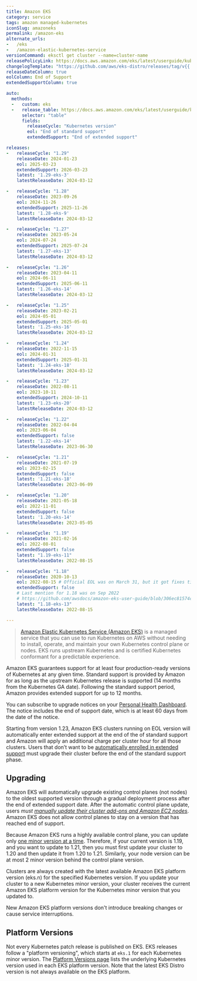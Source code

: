 ```yaml
---
title: Amazon EKS
category: service
tags: amazon managed-kubernetes
iconSlug: amazoneks
permalink: /amazon-eks
alternate_urls:
-   /eks
-   /amazon-elastic-kubernetes-service
versionCommand: eksctl get cluster --name=cluster-name
releasePolicyLink: https://docs.aws.amazon.com/eks/latest/userguide/kubernetes-versions.html
changelogTemplate: "https://github.com/aws/eks-distro/releases/tag/v{{'__LATEST__'|replace:'.','-'}}"
releaseDateColumn: true
eolColumn: End of Support
extendedSupportColumn: true

auto:
  methods:
  -   custom: eks
  -   release_table: https://docs.aws.amazon.com/eks/latest/userguide/kubernetes-versions.html
      selector: "table"
      fields:
        releaseCycle: "Kubernetes version"
        eol: "End of standard support"
        extendedSupport: "End of extended support"

releases:
-   releaseCycle: "1.29"
    releaseDate: 2024-01-23
    eol: 2025-03-23
    extendedSupport: 2026-03-23
    latest: '1.29-eks-3'
    latestReleaseDate: 2024-03-12

-   releaseCycle: "1.28"
    releaseDate: 2023-09-26
    eol: 2024-11-26
    extendedSupport: 2025-11-26
    latest: '1.28-eks-9'
    latestReleaseDate: 2024-03-12

-   releaseCycle: "1.27"
    releaseDate: 2023-05-24
    eol: 2024-07-24
    extendedSupport: 2025-07-24
    latest: '1.27-eks-13'
    latestReleaseDate: 2024-03-12

-   releaseCycle: "1.26"
    releaseDate: 2023-04-11
    eol: 2024-06-11
    extendedSupport: 2025-06-11
    latest: '1.26-eks-14'
    latestReleaseDate: 2024-03-12

-   releaseCycle: "1.25"
    releaseDate: 2023-02-21
    eol: 2024-05-01
    extendedSupport: 2025-05-01
    latest: '1.25-eks-16'
    latestReleaseDate: 2024-03-12

-   releaseCycle: "1.24"
    releaseDate: 2022-11-15
    eol: 2024-01-31
    extendedSupport: 2025-01-31
    latest: '1.24-eks-18'
    latestReleaseDate: 2024-03-12

-   releaseCycle: "1.23"
    releaseDate: 2022-08-11
    eol: 2023-10-11
    extendedSupport: 2024-10-11
    latest: '1.23-eks-20'
    latestReleaseDate: 2024-03-12

-   releaseCycle: "1.22"
    releaseDate: 2022-04-04
    eol: 2023-06-04
    extendedSupport: false
    latest: '1.22-eks-14'
    latestReleaseDate: 2023-06-30

-   releaseCycle: "1.21"
    releaseDate: 2021-07-19
    eol: 2023-02-15
    extendedSupport: false
    latest: '1.21-eks-18'
    latestReleaseDate: 2023-06-09

-   releaseCycle: "1.20"
    releaseDate: 2021-05-18
    eol: 2022-11-01
    extendedSupport: false
    latest: '1.20-eks-14'
    latestReleaseDate: 2023-05-05

-   releaseCycle: "1.19"
    releaseDate: 2021-02-16
    eol: 2022-08-01
    extendedSupport: false
    latest: "1.19-eks-11"
    latestReleaseDate: 2022-08-15

-   releaseCycle: "1.18"
    releaseDate: 2020-10-13
    eol: 2022-08-15 # Official EOL was on March 31, but it got fixes till August (see link below)
    extendedSupport: false
    # Last mention for 1.18 was on Sep 2022
    # https://github.com/awsdocs/amazon-eks-user-guide/blob/306ec81574cb60ae47b8dbc8834d6c9d0dd3fe66/doc_source/platform-versions.md
    latest: "1.18-eks-13"
    latestReleaseDate: 2022-08-15

---
```


> [Amazon Elastic Kubernetes Service (Amazon EKS)](https://aws.amazon.com/eks/) is a managed service
> that you can use to run Kubernetes on AWS without needing to install, operate, and maintain your
> own Kubernetes control plane or nodes. EKS runs upstream Kubernetes and is certified Kubernetes
> conformant for a predictable experience.

Amazon EKS guarantees support for at least four production-ready versions of Kubernetes at any
given time. Standard support is provided by Amazon for as long as the upstream Kubernetes release
is supported (14 months from the Kubernetes GA date). Following the standard support period, Amazon
provides extended support for up to 12 months.

You can subscribe to upgrade notices on your [Personal Health Dashboard](https://aws.amazon.com/premiumsupport/technology/personal-health-dashboard/).
The notice includes the end of support date, which is at least 60 days from the date of the notice.

Starting from version 1.23, Amazon EKS clusters running on EOL version will automatically enter
extended support at the end of the of standard support and Amazon will apply an additional charge
per cluster hour for all those clusters. Users that don’t want to be [automatically enrolled in
extended support](https://docs.aws.amazon.com/eks/latest/userguide/kubernetes-versions.html#extended-support-faqs)
must upgrade their cluster before the end of the standard support phase.

## Upgrading

Amazon EKS will automatically upgrade existing control planes (not nodes) to the oldest supported
version through a gradual deployment process after the end of extended support date. After the
automatic control plane update, users _must [manually update their cluster add-ons and Amazon EC2 nodes](https://docs.aws.amazon.com/eks/latest/userguide/update-cluster.html#update-existing-cluster)_.
Amazon EKS does not allow control planes to stay on a version that has reached end of support.

Because Amazon EKS runs a highly available control plane, you can update only
[one minor version at a time](https://kubernetes.io/releases/version-skew-policy/#kube-apiserver).
Therefore, if your current version is 1.19, and you want to update to 1.21, then you must first
update your cluster to 1.20 and then update it from 1.20 to 1.21.
Similarly, your node version can be at most 2 minor version behind the control plane version.

Clusters are always created with the latest available Amazon EKS platform version (eks.n) for the
specified Kubernetes version. If you update your cluster to a new Kubernetes minor version, your
cluster receives the current Amazon EKS platform version for the Kubernetes minor version that you
updated to.

New Amazon EKS platform versions don't introduce breaking changes or cause service interruptions.

## Platform Versions

Not every Kubernetes patch release is published on EKS. EKS releases follow a "platform versioning",
which starts at `eks.1` for each Kubernetes minor version. The
[Platform Versions page](https://docs.aws.amazon.com/eks/latest/userguide/platform-versions.html)
lists the underlying Kubernetes version used in each EKS platform version. Note that the latest
EKS Distro version is not always available on the EKS platform.
